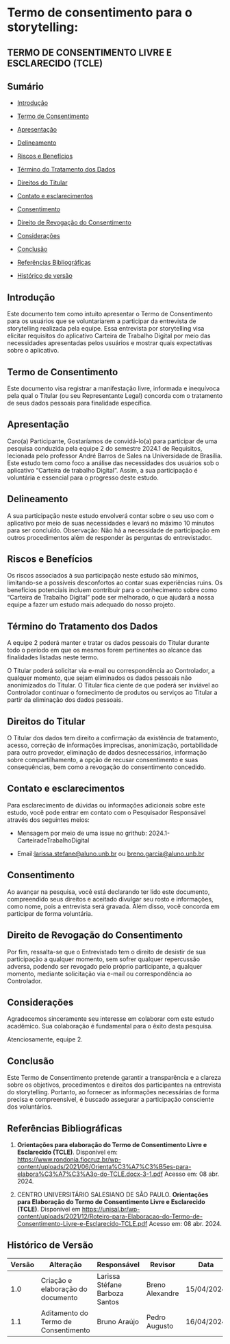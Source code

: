# Termo de consentimento para o storytelling:

## TERMO DE CONSENTIMENTO LIVRE E ESCLARECIDO (TCLE)


## Sumário

* [Introdução](#Introdução)

* [Termo de Consentimento](#Termo-de-Consentimento)

* [Apresentação](#Apresentação)

* [Delineamento](#Delineamento)

* [Riscos e Benefícios](#Riscos-e-Benefícios)

* [Término do Tratamento dos Dados](#Término-do-Tratamento-dos-Dados)

* [Direitos do Titular](#Direitos-do-Titular)

* [Contato e esclarecimentos](#Contato-e-esclarecimentos)

* [Consentimento](#Consentimento)

* [Direito de Revogação do Consentimento](Direito-de-Revogação-do-Consentimento)

* [Considerações](Considerações)

* [Conclusão](#Conclusão)

* [Referências Bibliográficas](#Referências-Bibliográficas)

* [Histórico de versão](#Histórico-de-versão)

## Introdução

Este documento tem como intuito apresentar o Termo de Consentimento para os usuários que se voluntariarem a participar da entrevista de storytelling realizada pela equipe. Essa entrevista por storytelling visa elicitar requisitos do aplicativo Carteira de Trabalho Digital por meio das necessidades apresentadas pelos usuários e mostrar quais expectativas sobre o aplicativo.

## Termo de Consentimento

Este documento visa registrar a manifestação livre, informada e inequívoca pela qual o Titular (ou seu Representante Legal) concorda com o tratamento de seus dados pessoais para finalidade específica.

## Apresentação

Caro(a) Participante, Gostaríamos de convidá-lo(a) para participar de uma pesquisa conduzida pela equipe 2 do semestre 2024.1 de Requisitos, lecionada pelo professor André Barros de Sales na Universidade de Brasília.
Este estudo tem como foco a análise das necessidades dos usuários sob o aplicativo “Carteira de trabalho Digital”. Assim, a sua participação é voluntária e essencial para o progresso deste estudo.

## Delineamento

A sua participação neste estudo envolverá contar sobre o seu uso com o aplicativo por meio de suas necessidades e levará no máximo 10 minutos para ser concluído.
Observação: Não há a necessidade de participação em outros procedimentos além de responder às perguntas do entrevistador.

## Riscos e Benefícios

Os riscos associados à sua participação neste estudo são mínimos, limitando-se a possíveis desconfortos ao contar suas experiências ruins.
Os benefícios potenciais incluem contribuir para o conhecimento sobre como “Carteira de Trabalho Digital” pode ser melhorado, o que ajudará a nossa equipe a fazer um estudo mais adequado do nosso projeto.

## Término do Tratamento dos Dados

A equipe 2 poderá manter e tratar os dados pessoais do Titular durante todo o período em que os mesmos forem  pertinentes ao alcance das finalidades listadas neste termo. 

O Titular poderá solicitar via e-mail ou correspondência ao Controlador, a qualquer momento, que sejam eliminados os dados pessoais não anonimizados do Titular. O Titular fica ciente de que poderá ser inviável ao Controlador continuar o fornecimento de  produtos ou serviços ao Titular a partir da eliminação dos dados pessoais.

## Direitos do Titular

O Titular dos dados tem direito a confirmação da existência de tratamento, acesso, correção de informações imprecisas, anonimização, portabilidade para outro provedor, eliminação de dados desnecessários, informação sobre compartilhamento, a opção de recusar consentimento e suas consequências, bem como a revogação do consentimento concedido. 

## Contato e esclarecimentos

Para esclarecimento de dúvidas ou informações adicionais sobre este estudo, você pode entrar em contato com o Pesquisador Responsável através dos seguintes meios:

- Mensagem por meio de uma issue no grithub: 2024.1-CarteiradeTrabalhoDigital
  
- Email:larissa.stefane@aluno.unb.br ou breno.garcia@aluno.unb.br

## Consentimento

Ao avançar na pesquisa, você está declarando ter lido este documento, compreendido seus direitos e aceitado divulgar seu rosto e informações, como nome, pois a entrevista será gravada. Além disso, você concorda em participar de forma voluntária.

## Direito de Revogação do Consentimento

Por fim, ressalta-se que o Entrevistado tem o direito de desistir de sua participação a qualquer momento, sem sofrer qualquer repercussão adversa, podendo ser revogado pelo próprio participante, a qualquer momento, mediante solicitação via e-mail ou correspondência ao Controlador.

## Considerações

Agradecemos sinceramente seu interesse em colaborar com este estudo acadêmico. Sua colaboração é fundamental para o êxito desta pesquisa.

Atenciosamente, equipe 2.

## Conclusão

Este Termo de Consentimento pretende garantir a transparência e a clareza sobre os objetivos, procedimentos e direitos dos participantes na entrevista do storytelling. Portanto, ao fornecer as informações necessárias de forma precisa e compreensível, é buscado assegurar a participação consciente dos voluntários.

## Referências Bibliográficas


1. **Orientações para elaboração do Termo de Consentimento Livre e Esclarecido (TCLE)**. Disponível em: <https://www.rondonia.fiocruz.br/wp-content/uploads/2021/06/Orienta%C3%A7%C3%B5es-para-elabora%C3%A7%C3%A3o-do-TCLE.docx-3-1.pdf> Acesso em: 08 abr. 2024.

2. CENTRO UNIVERSITÁRIO SALESIANO DE SÃO PAULO. **Orientações para Elaboração do Termo de Consentimento Livre e Esclarecido (TCLE)**. Disponível em <https://unisal.br/wp-content/uploads/2021/12/Roteiro-para-Elaboracao-do-Termo-de-Consentimento-Livre-e-Esclarecido-TCLE.pdf> Acesso em: 08 abr. 2024.

## Histórico de Versão

| Versão | Alteração | Responsável | Revisor | Data |
| - | - | - | - | - |
| 1.0 | Criação e elaboração do documento | Larissa Stéfane Barboza Santos | Breno Alexandre | 15/04/2024|
| 1.1 | Aditamento do Termo de Consentimento | Bruno Araújo | Pedro Augusto | 16/04/2024|





